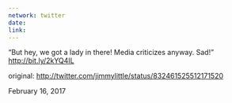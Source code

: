 ```yaml
---
network: twitter
date:
link:
---
```

“But hey, we got a lady in there! Media criticizes anyway. Sad!” http://bit.ly/2kYQ4IL 

original: http://twitter.com/jimmylittle/status/832461525512171520 

February 16, 2017